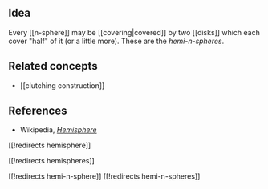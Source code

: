 
## Idea

Every [[n-sphere]] may be [[covering|covered]] by two [[disks]] which each cover "half" of it (or a little more). These are the _hemi-$n$-spheres_.

## Related concepts

* [[clutching construction]]

## References

* Wikipedia, _[Hemisphere](https://en.wikipedia.org/wiki/Hemisphere)_


[[!redirects hemisphere]]

[[!redirects hemispheres]]

[[!redirects hemi-n-sphere]]
[[!redirects hemi-n-spheres]]